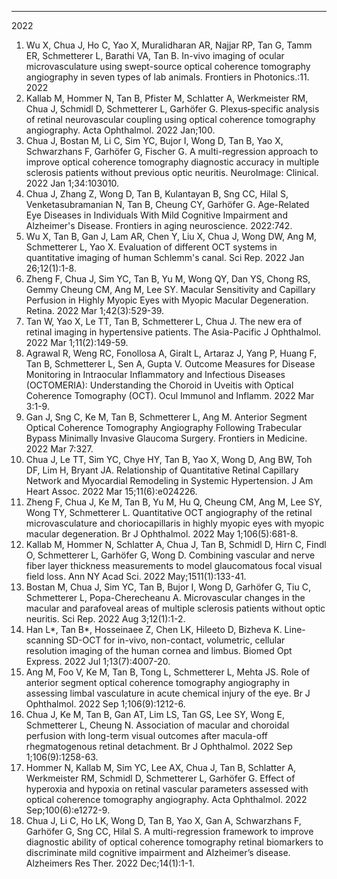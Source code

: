---
2022
1.	Wu X, Chua J, Ho C, Yao X, Muralidharan AR, Najjar RP, Tan G, Tamm ER, Schmetterer L, Barathi VA, Tan B. In-vivo imaging of ocular microvasculature using swept-source optical coherence tomography angiography in seven types of lab animals. Frontiers in Photonics.:11. 2022
2.	Kallab M, Hommer N, Tan B, Pfister M, Schlatter A, Werkmeister RM, Chua J, Schmidl D, Schmetterer L, Garhöfer G. Plexus‐specific analysis of retinal neurovascular coupling using optical coherence tomography angiography. Acta Ophthalmol. 2022 Jan;100.
3.	Chua J, Bostan M, Li C, Sim YC, Bujor I, Wong D, Tan B, Yao X, Schwarzhans F, Garhöfer G, Fischer G. A multi-regression approach to improve optical coherence tomography diagnostic accuracy in multiple sclerosis patients without previous optic neuritis. NeuroImage: Clinical. 2022 Jan 1;34:103010.
4.	Chua J, Zhang Z, Wong D, Tan B, Kulantayan B, Sng CC, Hilal S, Venketasubramanian N, Tan B, Cheung CY, Garhöfer G. Age-Related Eye Diseases in Individuals With Mild Cognitive Impairment and Alzheimer's Disease. Frontiers in aging neuroscience. 2022:742.
5.	Wu X, Tan B, Gan J, Lam AR, Chen Y, Liu X, Chua J, Wong DW, Ang M, Schmetterer L, Yao X. Evaluation of different OCT systems in quantitative imaging of human Schlemm's canal. Sci Rep. 2022 Jan 26;12(1):1-8.
6.	Zheng F, Chua J, Sim YC, Tan B, Yu M, Wong QY, Dan YS, Chong RS, Gemmy Cheung CM, Ang M, Lee SY. Macular Sensitivity and Capillary Perfusion in Highly Myopic Eyes with Myopic Macular Degeneration. Retina. 2022 Mar 1;42(3):529-39.
7.	Tan W, Yao X, Le TT, Tan B, Schmetterer L, Chua J. The new era of retinal imaging in hypertensive patients. The Asia-Pacific J Ophthalmol. 2022 Mar 1;11(2):149-59.
8.	Agrawal R, Weng RC, Fonollosa A, Giralt L, Artaraz J, Yang P, Huang F, Tan B, Schmetterer L, Sen A, Gupta V. Outcome Measures for Disease Monitoring in Intraocular Inflammatory and Infectious Diseases (OCTOMERIA): Understanding the Choroid in Uveitis with Optical Coherence Tomography (OCT). Ocul Immunol and Inflamm. 2022 Mar 3:1-9.
9.	Gan J, Sng C, Ke M, Tan B, Schmetterer L, Ang M. Anterior Segment Optical Coherence Tomography Angiography Following Trabecular Bypass Minimally Invasive Glaucoma Surgery. Frontiers in Medicine. 2022 Mar 7:327.
10.	Chua J, Le TT, Sim YC, Chye HY, Tan B, Yao X, Wong D, Ang BW, Toh DF, Lim H, Bryant JA. Relationship of Quantitative Retinal Capillary Network and Myocardial Remodeling in Systemic Hypertension. J Am Heart Assoc. 2022 Mar 15;11(6):e024226.
11.	Zheng F, Chua J, Ke M, Tan B, Yu M, Hu Q, Cheung CM, Ang M, Lee SY, Wong TY, Schmetterer L. Quantitative OCT angiography of the retinal microvasculature and choriocapillaris in highly myopic eyes with myopic macular degeneration. Br J Ophthalmol. 2022 May 1;106(5):681-8.
12.	Kallab M, Hommer N, Schlatter A, Chua J, Tan B, Schmidl D, Hirn C, Findl O, Schmetterer L, Garhöfer G, Wong D. Combining vascular and nerve fiber layer thickness measurements to model glaucomatous focal visual field loss. Ann NY Acad Sci. 2022 May;1511(1):133-41.
13.	Bostan M, Chua J, Sim YC, Tan B, Bujor I, Wong D, Garhöfer G, Tiu C, Schmetterer L, Popa-Cherecheanu A. Microvascular changes in the macular and parafoveal areas of multiple sclerosis patients without optic neuritis. Sci Rep. 2022 Aug 3;12(1):1-2.
14.	Han L*, Tan B*, Hosseinaee Z, Chen LK, Hileeto D, Bizheva K. Line-scanning SD-OCT for in-vivo, non-contact, volumetric, cellular resolution imaging of the human cornea and limbus. Biomed Opt Express. 2022 Jul 1;13(7):4007-20.
15.	Ang M, Foo V, Ke M, Tan B, Tong L, Schmetterer L, Mehta JS. Role of anterior segment optical coherence tomography angiography in assessing limbal vasculature in acute chemical injury of the eye. Br J Ophthalmol. 2022 Sep 1;106(9):1212-6.
16.	Chua J, Ke M, Tan B, Gan AT, Lim LS, Tan GS, Lee SY, Wong E, Schmetterer L, Cheung N. Association of macular and choroidal perfusion with long-term visual outcomes after macula-off rhegmatogenous retinal detachment. Br J Ophthalmol. 2022 Sep 1;106(9):1258-63.
17.	Hommer N, Kallab M, Sim YC, Lee AX, Chua J, Tan B, Schlatter A, Werkmeister RM, Schmidl D, Schmetterer L, Garhöfer G. Effect of hyperoxia and hypoxia on retinal vascular parameters assessed with optical coherence tomography angiography. Acta Ophthalmol. 2022 Sep;100(6):e1272-9.
18.	Chua J, Li C, Ho LK, Wong D, Tan B, Yao X, Gan A, Schwarzhans F, Garhöfer G, Sng CC, Hilal S. A multi-regression framework to improve diagnostic ability of optical coherence tomography retinal biomarkers to discriminate mild cognitive impairment and Alzheimer’s disease. Alzheimers Res Ther. 2022 Dec;14(1):1-1.

